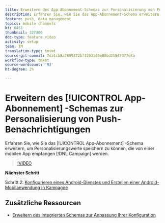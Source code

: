```yaml
---
title: Erweitern des App Abonnement-Schemas zur Personalisierung von Push-Benachrichtigungen
description: Erfahren Sie, wie Sie das App-Abonnement-Schema erweitern, um Personalisierungswerte speichern zu können, die die Kampagne von einer mobilen App erhält.
feature: push, data management
topics: mobile channels
kt: 6451
thumbnail: 327306
doc-type: feature video
activity: setup
team: TM
translation-type: tm+mt
source-git-commit: 7da1cb8a2899272bf1203146e80bd21847377e8a
workflow-type: tm+mt
source-wordcount: '93'
ht-degree: 2%

---
```



# Erweitern des [!UICONTROL App-Abonnement] -Schemas zur Personalisierung von Push-Benachrichtigungen

Erfahren Sie, wie Sie das [!UICONTROL App-Abonnement] -Schema erweitern, um Personalisierungswerte speichern zu können, die von einer mobilen App empfangen [!DNL Campaign] werden.

>[!VIDEO](https://video.tv.adobe.com/v/327306?quality=12)

**Nächster Schritt**

Schritt 2: [Konfigurieren eines Android-Dienstes und Erstellen einer Android-Mobilanwendung in Kampagne](/help/tutorial-getting-started-with-push-notifications-for-android/configuring-an-android-service-in-campaign.md)

## Zusätzliche Ressourcen

* [Erweitern des integrierten Schemas zur Anpassung Ihrer Konfiguration](https://experienceleague.adobe.com/docs/campaign-classic/using/sending-messages/sending-push-notifications/configure-the-mobile-app/configuring-the-mobile-application-android.html#extend-subscription-schema)
